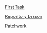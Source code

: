 [First Task](https://github.com/csakii01/first-task "First Task")


[Repository Lesson](https://github.com/csakii01/git-lesson-repository "Repository Lesson")


[Patchwork](https://github.com/csakii01/patchwork "Patchwork")
